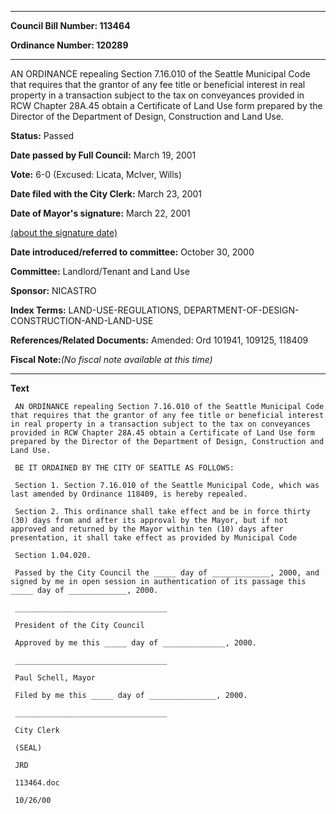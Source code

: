 

********

**Council Bill Number: 113464**
   
**Ordinance Number: 120289**
********

 AN ORDINANCE repealing Section 7.16.010 of the Seattle Municipal Code that requires that the grantor of any fee title or beneficial interest in real property in a transaction subject to the tax on conveyances provided in RCW Chapter 28A.45 obtain a Certificate of Land Use form prepared by the Director of the Department of Design, Construction and Land Use.

**Status:** Passed
   
**Date passed by Full Council:** March 19, 2001
   
**Vote:** 6-0 (Excused: Licata, McIver, Wills)
   
**Date filed with the City Clerk:** March 23, 2001
   
**Date of Mayor's signature:** March 22, 2001
   
[(about the signature date)](/~public/approvaldate.htm)
   
   
   
**Date introduced/referred to committee:** October 30, 2000
   
**Committee:** Landlord/Tenant and Land Use
   
**Sponsor:** NICASTRO
   
   
**Index Terms:** LAND-USE-REGULATIONS, DEPARTMENT-OF-DESIGN-CONSTRUCTION-AND-LAND-USE

**References/Related Documents:** Amended: Ord 101941, 109125, 118409

**Fiscal Note:**_(No fiscal note available at this time)_

********

**Text**
   
```
 AN ORDINANCE repealing Section 7.16.010 of the Seattle Municipal Code that requires that the grantor of any fee title or beneficial interest in real property in a transaction subject to the tax on conveyances provided in RCW Chapter 28A.45 obtain a Certificate of Land Use form prepared by the Director of the Department of Design, Construction and Land Use.

 BE IT ORDAINED BY THE CITY OF SEATTLE AS FOLLOWS:

 Section 1. Section 7.16.010 of the Seattle Municipal Code, which was last amended by Ordinance 118409, is hereby repealed.

 Section 2. This ordinance shall take effect and be in force thirty (30) days from and after its approval by the Mayor, but if not approved and returned by the Mayor within ten (10) days after presentation, it shall take effect as provided by Municipal Code

 Section 1.04.020.

 Passed by the City Council the _____ day of _____________, 2000, and signed by me in open session in authentication of its passage this _____ day of _____________, 2000.

 __________________________________

 President of the City Council

 Approved by me this _____ day of ______________, 2000.

 __________________________________

 Paul Schell, Mayor

 Filed by me this _____ day of _______________, 2000.

 __________________________________

 City Clerk

 (SEAL)

 JRD

 113464.doc

 10/26/00

```
